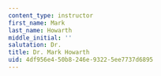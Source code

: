 ```yaml
---
content_type: instructor
first_name: Mark
last_name: Howarth
middle_initial: ''
salutation: Dr.
title: Dr. Mark Howarth
uid: 4df956e4-50b8-246e-9322-5ee7737d6895
---
```

